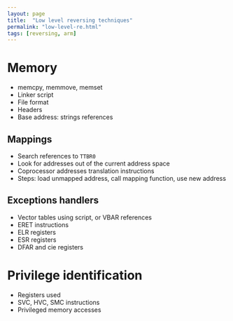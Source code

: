 ```yaml
---
layout: page
title:  "Low level reversing techniques"
permalink: "low-level-re.html"
tags: [reversing, arm]
---
```


# Memory
* memcpy, memmove, memset
* Linker script
* File format
* Headers
* Base address: strings references

## Mappings
* Search references to `TTBR0`
* Look for addresses out of the current address space
* Coprocessor addresses translation instructions
* Steps: load unmapped address, call mapping function, use new address

## Exceptions handlers
* Vector tables using script, or VBAR references
* ERET instructions
* ELR registers
* ESR registers
* DFAR and cie registers

# Privilege identification
* Registers used
* SVC, HVC, SMC instructions
* Privileged memory accesses
